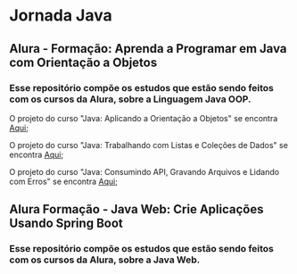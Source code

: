 # Jornada Java
## Alura - Formação: Aprenda a Programar em Java com Orientação a Objetos
### Esse repositório compõe os estudos que estão sendo feitos com os cursos da Alura, sobre a Linguagem Java OOP.

O projeto do curso "Java: Aplicando a Orientação a Objetos" se encontra [Aqui](https://github.com/matheus-vsm/AluraScreenMatchJavaCourse/tree/Java---Aplicando-a-Orienta%C3%A7%C3%A3o-a-Objetos);

O projeto do curso "Java: Trabalhando com Listas e Coleções de Dados" se encontra [Aqui](https://github.com/matheus-vsm/AluraScreenMatchJavaCourse/tree/Java---Trabalhando-com-Listas-e-Cole%C3%A7%C3%B5es-de-Dados);

O projeto do curso "Java: Consumindo API, Gravando Arquivos e Lidando com Erros" se encontra [Aqui](https://github.com/matheus-vsm/AluraScreenMatchJavaCourse/tree/Java---Consumindo-API%2C-Gravando-Arquivos-e-Lidando-com-Erros);

## Alura Formação - Java Web: Crie Aplicações Usando Spring Boot
### Esse repositório compõe os estudos que estão sendo feitos com os cursos da Alura, sobre a Java Web.
